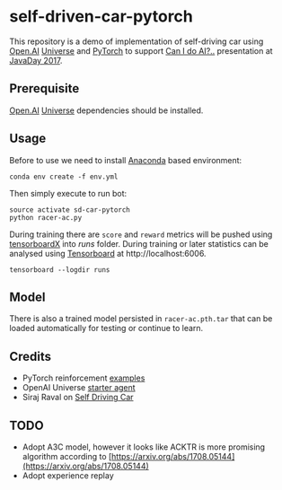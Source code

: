 self-driven-car-pytorch
========================

This repository is a demo of implementation of self-driving car using [Open.AI](https://openai.com/) [Universe](https://github.com/openai/universe) and [PyTorch](http://pytorch.org/) to support [Can I do AI?..](https://www.slideshare.net/IzzetMustafaiev/can-i-do-ai) presentation at [JavaDay 2017](http://javaday.org.ua/izzet-mustafaiev-can-i-do-ml/).

Prerequisite
------------------------

[Open.AI](https://openai.com/) [Universe](https://github.com/openai/universe) dependencies should be installed.

Usage
------------------------

Before to use we need to install [Anaconda](https://conda.io) based environment:

    conda env create -f env.yml

Then simply execute to run bot:

    source activate sd-car-pytorch
    python racer-ac.py

During training there are `score` and `reward` metrics will be pushed using [tensorboardX](https://github.com/lanpa/tensorboard-pytorch) into *runs* folder. During training or later statistics can be analysed using [Tensorboard](https://github.com/tensorflow/tensorboard) at http://localhost:6006.

    tensorboard --logdir runs 

Model
------------------------    

There is also a trained model persisted in `racer-ac.pth.tar` that can be loaded automatically for testing or continue to learn.

Credits
------------------------    

* PyTorch reinforcement [examples](https://github.com/pytorch/examples/tree/master/reinforcement_learning)
* OpenAI Universe [starter agent](https://github.com/openai/universe-starter-agent)
* Siraj Raval on [Self Driving Car](https://github.com/llSourcell/Self-Driving-Car-Demo)

TODO
------------------------    
* Adopt A3C model, however it looks like ACKTR is more promising algorithm according to [https://arxiv.org/abs/1708.05144](https://arxiv.org/abs/1708.05144)
* Adopt experience replay 